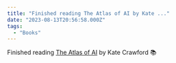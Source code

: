 ```yaml
---
title: "Finished reading The Atlas of AI by Kate ..."
date: "2023-08-13T20:56:58.000Z"
tags: 
  - "Books"
---
```


Finished reading [The Atlas of AI](https://bookshop.org/a/21729/9780300264630) by Kate Crawford 📚
